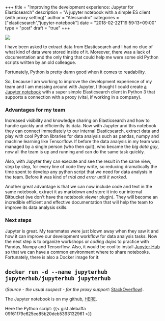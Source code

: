 +++
title = "Improving the development experience: Jupyter for Elasticsearch"
description = "A jupyter notebook with a simple ES client (with proxy setting)"
author = "Alessandro"
categories = ["elasticsearch","jupyter-notebook"]
date = "2018-02-22T19:59:13+09:00"
type = "post"
draft = "true"
+++

<img src="../../assets/images/notebook.jpg">

I have been asked to extract data from Elasticsearch and I had no clue of what kind of data were stored inside of it. Moreover, there was a lack of documentation and the only thing that could help me were some old Python scripts written by an old colleague.

Fortunately, Python is pretty damn good when it comes to readability.


So, because I am working to improve the development experience of my team and I am messing around with Jupyter, I thought I could create [a Jupyter notebook](https://github.com/alebaffa/es_client_jupyter/blob/master/es_client_notebook.ipynb) with a super simple Elasticsearch client in Python 3 that supports a connection with a proxy (vital, if working in a company). 

### Advantages for my team

Increased visibility and knowledge sharing on Elasticsearch and how to handle quickly and efficiently its data. Now with Jupyter and this notebook they can connect immediately to our internal Elasticsearch, extract data and play with cool Python libraries for data analysis such as pandas, numpy and machine learning like Tensorflow. If before the data analysis in my team was managed by a single person (who then quit), who became the _big data guy_, now all the team is up and running and can do the same task quickly.

Also, with Jupyter they can execute and see the result in the same view, step by step, for every line of code they write, so reducing dramatically the time spent to develop any python script that we need for data analysis in the team. Before it was kind of _trial and error until it worked_.

Another great advantage is that we can now include code and text in the same notebook, extract it as markdown and store it into our internal Bitbucket (we don't have the notebook viewer plugin). They will become an incredible efficient and effective documentation that will help the team to improve its data analysis skills.

### Next steps

Jupyter is great. My teammates were just blown away when they saw it and how it can improve our development workflow for data analysis tasks. Now the next step is to organize workshops or _coding dojos_ to practice with Pandas, Numpy and Tensorflow. Also, it would be cool to install [Jupyter Hub](https://jupyterhub.readthedocs.io/en/latest/) so that we can have a common environment where to share notebooks. Fortunately, there is also a Docker image for it:

`docker run -d --name jupyterhub jupyterhub/jupyterhub jupyterhub`
---

(_Source - the usual suspect - for the proxy support:_ [StackOverflow](https://stackoverflow.com/questions/32778235/elasticsearch-python-proxy)). 


The Jupyter notebook is on my github, [HERE](https://github.com/alebaffa/es_client_jupyter/blob/master/es_client_notebook.ipynb).

Here the Python script: 
{{< gist alebaffa 09f61f79e625ee85b20deb5393132961 >}}
